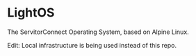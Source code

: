 # LightOS
The ServitorConnect Operating System, based on Alpine Linux.

Edit: Local infrastructure is being used instead of this repo.

